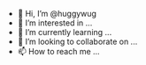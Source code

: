 - 👋 Hi, I’m @huggywug
- 👀 I’m interested in ...
- 🌱 I’m currently learning ...
- 💞️ I’m looking to collaborate on ...
- 📫 How to reach me ...

<!---
huggywug/huggywug is a ✨ special ✨ repository because its `README.md` (this file) appears on your GitHub profile.
You can click the Preview link to take a look at your changes.
--->
